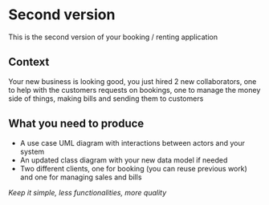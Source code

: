 # Second version

This is the second version of your booking / renting application

## Context

Your new business is looking good, you just hired 2 new collaborators, one to help with the customers requests on bookings, one to manage the money side of things, making bills and sending them to customers

## What you need to produce

 - A use case UML diagram with interactions between actors and your system
 - An updated class diagram with your new data model if needed
 - Two different clients, one for booking (you can reuse previous work) and one for managing sales and bills

_Keep it simple, less functionalities, more quality_
